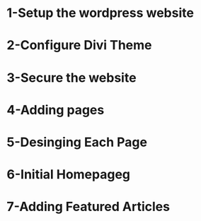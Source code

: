 # 1-Setup the wordpress website
# 2-Configure Divi Theme
# 3-Secure the website
# 4-Adding pages
# 5-Desinging Each Page
# 6-Initial Homepageg
# 7-Adding Featured Articles
#